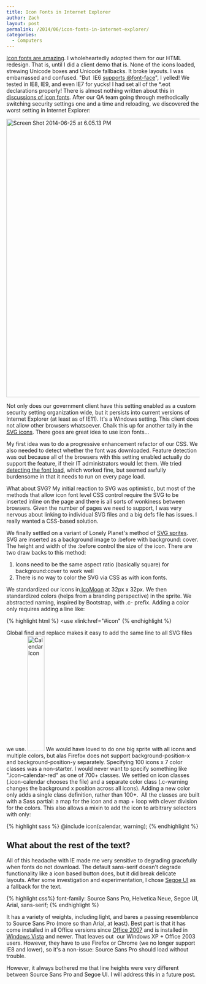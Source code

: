 ```yaml
---
title: Icon Fonts in Internet Explorer
author: Zach
layout: post
permalink: /2014/06/icon-fonts-in-internet-explorer/
categories:
  - Computers
---
```

[Icon fonts are amazing][1]. I wholeheartedly adopted them for our HTML redesign. That is, until I did a client demo that is. None of the icons loaded, strewing Unicode boxes and Unicode fallbacks. It broke layouts. I was embarrassed and confused. "But  IE6 [supports @font-face][2]", I yelled! We tested in IE8, IE9, and even IE7 for yucks! I had set all of the *.eot declarations properly! There is almost nothing written about this in [discussions of icon fonts][3]. After our QA team going through methodically switching security settings one and a time and reloading, we discovered the worst setting in Internet Explorer:

[<img class="aligncenter wp-image-264 size-large" src="http://zachsteiner.com/wp-content/uploads/2014/06/Screen-Shot-2014-06-25-at-6.05.13-PM-853x1024.png" alt="Screen Shot 2014-06-25 at 6.05.13 PM" width="604" height="725" />][4]

Not only does our government client have this setting enabled as a custom security setting organization wide, but it persists into current versions of Internet Explorer (at least as of IE11). It's a Windows setting. This client does not allow other browsers whatsoever. Chalk this up for another tally in the [SVG icons][5]. There goes are great idea to use icon fonts...

My first idea was to do a progressive enhancement refactor of our CSS. We also needed to detect whether the font was downloaded. Feature detection was out because all of the browsers with this setting enabled actually do support the feature, if their IT administrators would let them. We tried[ detecting the font load][6], which worked fine, but seemed awfully burdensome in that it needs to run on every page load.

What about SVG? My initial reaction to SVG was optimistic, but most of the methods that allow icon font level CSS control require the SVG to be inserted inline on the page and there is all sorts of wonkiness between browsers. Given the number of pages we need to support, I was very nervous about linking to individual SVG files and a big defs file has issues. I really wanted a CSS-based solution.

We finally settled on a variant of Lonely Planet's method of [SVG sprites][7]. SVG are inserted as a background image to :before with background: cover. The height and width of the :before control the size of the icon. There are two draw backs to this method:

  1. Icons need to be the same aspect ratio (basically square) for background:cover to work well
  2. There is no way to color the SVG via CSS as with icon fonts.

We standardized our icons in[ IcoMoon][8] at 32px x 32px. We then standardized colors (helps from a branding perspective) in the sprite. We abstracted naming, inspired by Bootstrap, with .c- prefix. Adding a color only requires adding a line like:

{% highlight html %}
<g fill="#ff7800" class="icon-alert" transform="translate(0 192)">
    <use xlink:href="#icon"</use>
</g>
{% endhighlight %}

Global find and replace makes it easy to add the same line to all SVG files we use. [<img class="aligncenter size-medium wp-image-289" src="http://zachsteiner.com/wp-content/uploads/2014/06/Screen-Shot-2014-06-29-at-12.40.02-PM1-44x300.png" alt="Calendar Icon" width="44" height="300" />][9] We would have loved to do one big sprite with all icons and multiple colors, but alas Firefox does not support background-position-x and background-position-y separately. Specifying 100 icons x 7 color classes was a non-starter. I would never want to specify something like ".icon-calendar-red" as one of 700+ classes. We settled on icon classes (.icon-calendar chooses the file) and a separate color class (.c-warning changes the background x position across all icons). Adding a new color only adds a single class definition, rather than 100+.  All the classes are built with a Sass partial: a map for the icon and a map + loop with clever division for the colors. This also allows a mixin to add the icon to arbitrary selectors with only:

{% highlight sass %}
@include icon(calendar, warning);
{% endhighlight %}

## What about the rest of the text?

All of this headache with IE made me very sensitive to degrading gracefully when fonts do not download. The default sans-serif doesn't degrade functionality like a icon based button does, but it did break delicate layouts. After some investigation and experimentation, I chose [Segoe UI][10] as a fallback for the text.

{% highlight css%}
font-family: Source Sans Pro, Helvetica Neue, Segoe UI, Arial, sans-serif;
{% endhighlight %}

It has a variety of weights, including light, and bares a passing resemblance to Source Sans Pro (more so than Arial, at least). Best part is that it has come installed in all Office versions since [Office 2007][11] and is installed in [Windows Vista][12] and newer. That leaves out  our Windows XP + Office 2003 users. However, they have to use Firefox or Chrome (we no longer support IE8 and lower), so it's a non-issue: Source Sans Pro should load without trouble.

However, it always bothered me that line heights were very different between Source Sans Pro and Segoe UI. I will address this in a future post.

 [1]: http://css-tricks.com/examples/IconFont/
 [2]: http://caniuse.com/#feat=fontface
 [3]: http://filamentgroup.com/lab/bulletproof_icon_fonts.html
 [4]: http://zachsteiner.com/wp-content/uploads/2014/06/Screen-Shot-2014-06-25-at-6.05.13-PM.png
 [5]: http://css-tricks.com/icon-fonts-vs-svg/
 [6]: https://github.com/RoelN/font-face-render-check
 [7]: http://ianfeather.co.uk/ten-reasons-we-switched-from-an-icon-font-to-svg/
 [8]: http://icomoon.io
 [9]: http://zachsteiner.com/wp-content/uploads/2014/06/Screen-Shot-2014-06-29-at-12.40.02-PM1.png
 [10]: http://www.microsoft.com/typography/fonts/family.aspx?FID=331
 [11]: http://www.microsoft.com/typography/fonts/product.aspx?PID=148
 [12]: http://www.microsoft.com/typography/fonts/product.aspx?PID=149